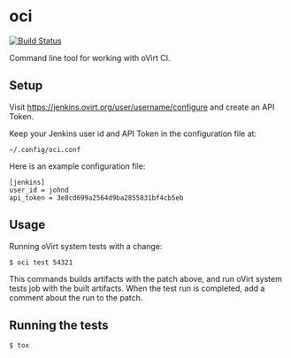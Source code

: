 # oci

[![Build Status](https://travis-ci.org/nirs/oci.svg?branch=master)](https://travis-ci.org/nirs/oci)

Command line tool for working with oVirt CI.

## Setup

Visit https://jenkins.ovirt.org/user/username/configure
and create an API Token.

Keep your Jenkins user id and API Token in the configuration file at:

    ~/.config/oci.conf

Here is an example configuration file:

    [jenkins]
    user_id = johnd
    api_token = 3e8cd699a2564d9ba2855831bf4cb5eb


## Usage

Running oVirt system tests with a change:

    $ oci test 54321

This commands builds artifacts with the patch above, and run oVirt
system tests job with the built artifacts. When the test run is
completed, add a comment about the run to the patch.


## Running the tests

    $ tox

